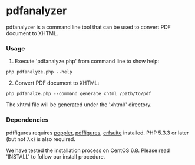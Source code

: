 pdfanalyzer
==========
pdfanalyzer is a command line tool that can be used to convert PDF document to XHTML.

### Usage
1. Execute 'pdfanalyze.php' from command line to show help:

```php pdfanalyze.php --help```

2. Convert PDF document to XHTML: 

```php pdfanalze.php --command generate_xhtml /path/to/pdf```

The xhtml file will be generated under the 'xhtml/' directory.

### Dependencies
pdffigures requires [poppler](http://poppler.freedesktop.org/), [pdffigures](http://pdffigures.allenai.org/), [crfsuite](http://www.chokkan.org/software/crfsuite/) installed. PHP 5.3.3 or later (but not 7.x) is also required.

We have tested the installation process on CentOS 6.8.
Please read 'INSTALL' to follow our install procedure.
